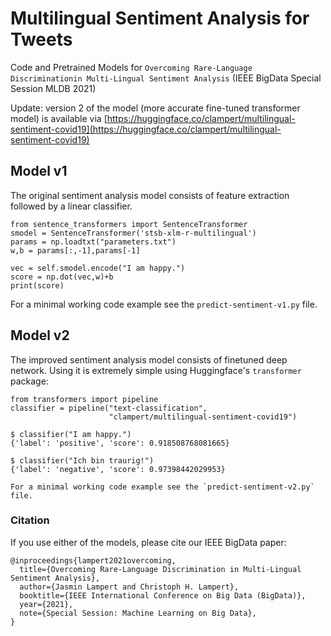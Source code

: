 # Multilingual Sentiment Analysis for Tweets
Code and Pretrained Models for `Overcoming Rare-Language Discriminationin Multi-Lingual Sentiment Analysis` (IEEE BigData Special Session MLDB 2021)

Update: version 2 of the model (more accurate fine-tuned transformer model)
is available via
[https://huggingface.co/clampert/multilingual-sentiment-covid19](https://huggingface.co/clampert/multilingual-sentiment-covid19)


## Model v1

The original sentiment analysis model consists of feature 
extraction followed by a linear classifier. 

```
from sentence_transformers import SentenceTransformer
smodel = SentenceTransformer('stsb-xlm-r-multilingual')
params = np.loadtxt("parameters.txt")
w,b = params[:,-1],params[-1]

vec = self.smodel.encode("I am happy.")
score = np.dot(vec,w)+b
print(score)
```

For a minimal working code example see the `predict-sentiment-v1.py` file.

## Model v2

The improved sentiment analysis model consists of finetuned 
deep network. Using it is extremely simple using Huggingface's
`transformer` package:

```
from transformers import pipeline
classifier = pipeline("text-classification", 
                      "clampert/multilingual-sentiment-covid19")

$ classifier("I am happy.")
{'label': 'positive', 'score': 0.918508768081665}

$ classifier("Ich bin traurig!")
{'label': 'negative', 'score': 0.97398442029953}

For a minimal working code example see the `predict-sentiment-v2.py` file.
```

### Citation

If you use either of the models, please cite our IEEE BigData paper:

```
@inproceedings{lampert2021overcoming,
  title={Overcoming Rare-Language Discrimination in Multi-Lingual Sentiment Analysis},
  author={Jasmin Lampert and Christoph H. Lampert},
  booktitle={IEEE International Conference on Big Data (BigData)},
  year={2021},
  note={Special Session: Machine Learning on Big Data},
}
```
